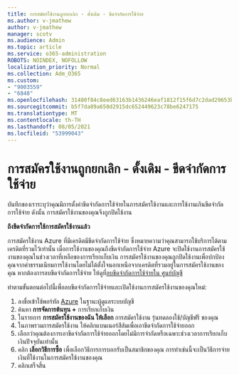 ```yaml
---
title: การสมัครใช้งานถูกยกเลิก - ดั้งเดิม - ขีดจํากัดการใช้จ่าย
ms.author: v-jmathew
author: v-jmathew
manager: scotv
ms.audience: Admin
ms.topic: article
ms.service: o365-administration
ROBOTS: NOINDEX, NOFOLLOW
localization_priority: Normal
ms.collection: Adm_O365
ms.custom:
- "9003559"
- "6848"
ms.openlocfilehash: 31480f84c8eed63163b1436246eaf1812f15f6d7c2dad29653b2019f8a15f1af
ms.sourcegitcommit: b5f7da89a650d2915dc652449623c78be6247175
ms.translationtype: MT
ms.contentlocale: th-TH
ms.lasthandoff: 08/05/2021
ms.locfileid: "53999043"
---
```

# <a name="subscription-cancelled---legacy---spending-limit"></a>การสมัครใช้งานถูกยกเลิก - ดั้งเดิม - ขีดจํากัดการใช้จ่าย

บันทึกของเราระบุว่าคุณมีการตั้งค่าขีดจํากัดการใช้จ่ายในการสมัครใช้งานและการใช้งานเกินขีดจํากัดการใช้จ่าย ดังนั้น การสมัครใช้งานของคุณจึงถูกปิดใช้งาน

**ถึงขีดจํากัดการใช้การสมัครใช้งานแล้ว**

การสมัครใช้งาน Azure ที่มีเครดิตมีขีดจํากัดการใช้จ่าย ซึ่งหมายความว่าคุณสามารถใช้บริการได้ตามเครดิตที่รวมไว้เท่านั้น เมื่อการใช้งานของคุณถึงขีดจํากัดการใช้จ่าย Azure จะปิดใช้งานการสมัครใช้งานของคุณในช่วงเวลาที่เหลือของการเรียกเก็บเงิน การสมัครใช้งานของคุณถูกปิดใช้งานเพื่อปกป้องคุณจากค่าธรรมเนียมการใช้งานโดยไม่ได้ตั้งใจนอกเหนือจากเครดิตที่รวมอยู่ในการสมัครใช้งานของคุณ หากต้องการลบขีดจํากัดการใช้จ่าย ให้ดูที่[ลบขีดจํากัดการใช้จ่ายใน ศูนย์บัญชี](https://docs.microsoft.com/azure/cost-management-billing/manage/spending-limit#remove)

ทําตามขั้นตอนต่อไปนี้เพื่อลบขีดจํากัดการใช้จ่ายและเปิดใช้งานการสมัครใช้งานของคุณใหม่:

1. ลงชื่อเข้าใช้พอร์ทัล [Azure](https://portal.azure.com/) ในฐานะผู้ดูแลระบบบัญชี
2. ค้นหา **การจัดการต้นทุน +** การเรียกเก็บเงิน
3. ในรายการ **การสมัครใช้งานของฉัน ให้เลือก** การสมัครใช้งาน รุ่นทดลองใช้/บัญชีฟรี ของคุณ
4. ในภาพรวมการสมัครใช้งาน ให้คลิกแบนเนอร์สีส้มเพื่อเอาขีดจํากัดการใช้จ่ายออก
5. เลือกว่าคุณต้องการเอาขีดจํากัดการใช้จ่ายออกโดยไม่มีการจํากัดหรือเฉพาะช่วงเวลาการเรียกเก็บเงินปัจจุบันเท่านั้น
6. คลิก **เลือกวิธีการซื้อ** เพื่อเลือกวิธีการการบอกรับเป็นสมาชิกของคุณ การทําเช่นนี้จะเป็นวิธีการจ่ายเงินที่ใช้งานในการสมัครใช้งานของคุณ
7. คลิกเสร็จสิ้น
